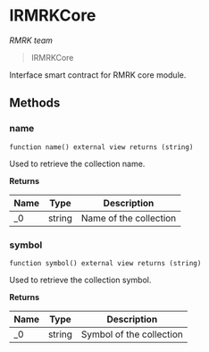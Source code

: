 # IRMRKCore

*RMRK team*

> IRMRKCore

Interface smart contract for RMRK core module.



## Methods

### name

```solidity
function name() external view returns (string)
```

Used to retrieve the collection name.




**Returns**

| Name | Type | Description |
|---|---|---|
| _0 | string | Name of the collection |

### symbol

```solidity
function symbol() external view returns (string)
```

Used to retrieve the collection symbol.




**Returns**

| Name | Type | Description |
|---|---|---|
| _0 | string | Symbol of the collection |




